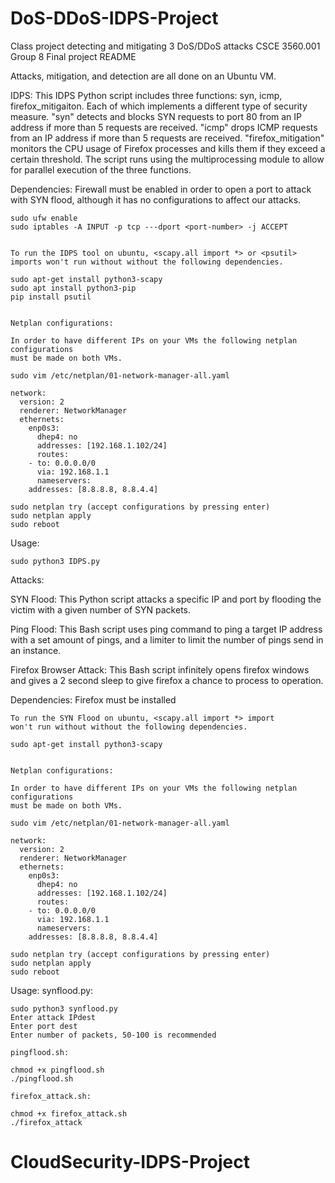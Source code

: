 # DoS-DDoS-IDPS-Project
Class project detecting and mitigating 3 DoS/DDoS attacks
CSCE 3560.001 Group 8
Final project README


Attacks, mitigation, and detection are all done on an Ubuntu VM.


IDPS:
This IDPS Python script includes three functions: syn, icmp, firefox_mitigaiton. 
Each of which implements a different type of security measure. 
"syn" detects and blocks SYN requests to port 80 from an IP address if more than 
5 requests are received. "icmp" drops ICMP requests from an IP address if more than 
5 requests are received. "firefox_mitigation" monitors the CPU usage of Firefox processes 
and kills them if they exceed a certain threshold. The script runs using the multiprocessing 
module to allow for parallel execution of the three functions.

Dependencies:
	Firewall must be enabled in order to open a port to attack with SYN flood,
	although it has no configurations to affect our attacks.

	sudo ufw enable
	sudo iptables -A INPUT -p tcp ---dport <port-number> -j ACCEPT


	To run the IDPS tool on ubuntu, <scapy.all import *> or <psutil> 
	imports won't run without without the following dependencies.

	sudo apt-get install python3-scapy 
	sudo apt install python3-pip
	pip install psutil


	Netplan configurations:
	
	In order to have different IPs on your VMs the following netplan configurations
	must be made on both VMs.
	
	sudo vim /etc/netplan/01-network-manager-all.yaml
	
	network:
	  version: 2
	  renderer: NetworkManager
	  ethernets:
	    enp0s3: 
	      dhep4: no 
	      addresses: [192.168.1.102/24]
	      routes:
		- to: 0.0.0.0/0
		  via: 192.168.1.1
	      nameservers:
		addresses: [8.8.8.8, 8.8.4.4]

	sudo netplan try (accept configurations by pressing enter)
	sudo netplan apply
	sudo reboot
				
	
Usage:

	sudo python3 IDPS.py
	

Attacks:

SYN Flood:
	This Python script attacks a specific IP and port by flooding the victim with a 
	given number of SYN packets.

Ping Flood:
	This Bash script uses ping command to ping a target IP address with a set amount 
	of pings, and a limiter to limit the number of pings send in an instance.

Firefox Browser Attack:
	This Bash script infinitely opens firefox windows and gives a 2 second sleep to give
	firefox a chance to process to operation. 


Dependencies:
	Firefox must be installed


	To run the SYN Flood on ubuntu, <scapy.all import *> import
	won't run without without the following dependencies.

	sudo apt-get install python3-scapy 

	
	Netplan configurations:
	
	In order to have different IPs on your VMs the following netplan configurations
	must be made on both VMs.
	
	sudo vim /etc/netplan/01-network-manager-all.yaml
	
	network:
	  version: 2
	  renderer: NetworkManager
	  ethernets:
	    enp0s3: 
	      dhep4: no 
	      addresses: [192.168.1.102/24]
	      routes:
		- to: 0.0.0.0/0
		  via: 192.168.1.1
	      nameservers:
		addresses: [8.8.8.8, 8.8.4.4]

	sudo netplan try (accept configurations by pressing enter)
	sudo netplan apply
	sudo reboot
	
Usage:
	synflood.py:
	
	sudo python3 synflood.py
	Enter attack IPdest
	Enter port dest
	Enter number of packets, 50-100 is recommended

	pingflood.sh:

	chmod +x pingflood.sh
	./pingflood.sh

	firefox_attack.sh:

	chmod +x firefox_attack.sh
	./firefox_attack
# CloudSecurity-IDPS-Project
